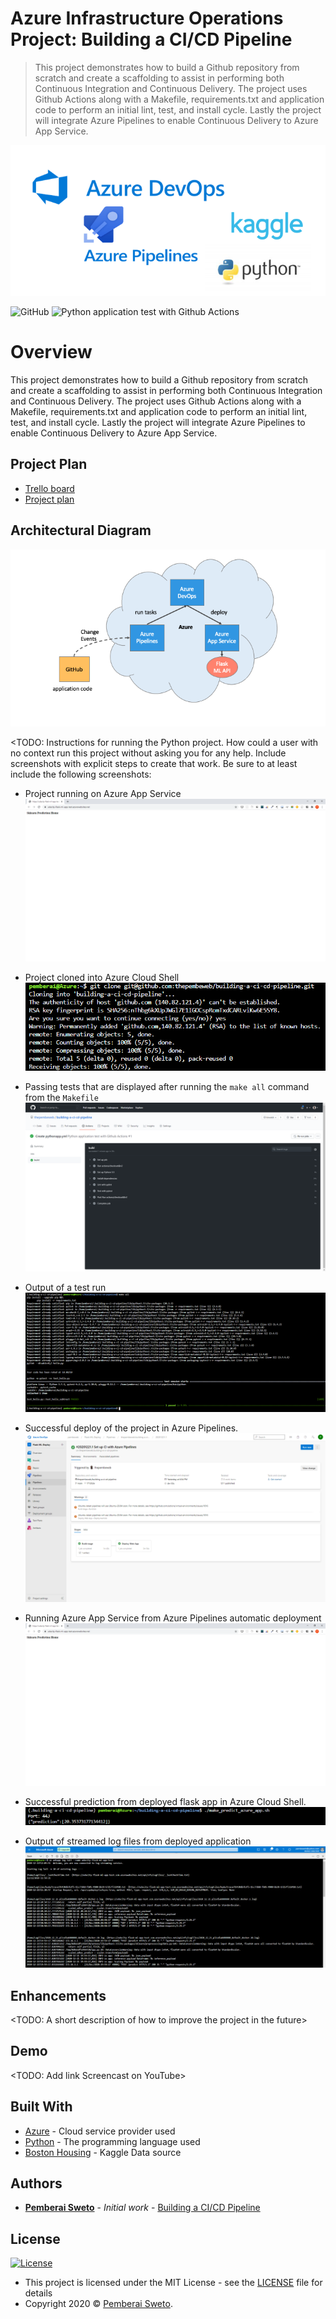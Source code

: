 ﻿# Azure Infrastructure Operations Project: Building a CI/CD Pipeline

> This project demonstrates how to build a Github repository from scratch and create a scaffolding to assist in performing both Continuous Integration and Continuous Delivery. The project uses Github Actions along with a Makefile, requirements.txt and application code to perform an initial lint, test, and install cycle. Lastly the project will integrate Azure Pipelines to enable Continuous Delivery to Azure App Service.

![](azure-pipelines.png)

![GitHub](https://img.shields.io/github/license/mashape/apistatus.svg)
![Python application test with Github Actions](https://github.com/thepembeweb/building-a-ci-cd-pipeline/workflows/Python%20application%20test%20with%20Github%20Actions/badge.svg)

# Overview

This project demonstrates how to build a Github repository from scratch and create a scaffolding to assist in performing both Continuous Integration and Continuous Delivery. The project uses Github Actions along with a Makefile, requirements.txt and application code to perform an initial lint, test, and install cycle. Lastly the project will integrate Azure Pipelines to enable Continuous Delivery to Azure App Service.

## Project Plan

* [Trello board](https://trello.com/b/LirRms2w) 
* [Project plan](https://docs.google.com/spreadsheets/d/1nh8Js1f2Pm17IbPwdjDykV-pCO2gOOzg_EjWI1cFxTU/edit?usp=sharing)

## Architectural Diagram

![alt Architectural Diagram](screenshots/8-architecture-diagram.png)

<TODO:  Instructions for running the Python project.  How could a user with no context run this project without asking you for any help.  Include screenshots with explicit steps to create that work. Be sure to at least include the following screenshots:

* Project running on Azure App Service
![alt Project running on Azure App Service](screenshots/11-project-running-on-azure-app-service.png)

* Project cloned into Azure Cloud Shell
![alt Project cloned into Azure Cloud Shell](screenshots/1-project-cloned-into-azure-cloud-shell.png)

* Passing tests that are displayed after running the `make all` command from the `Makefile`
![alt Passing tests](screenshots/3-passing-github-actions-build.png)

* Output of a test run
![alt Output of a test run](screenshots/2-make-all-passing-tests.png)

* Successful deploy of the project in Azure Pipelines.
![alt Successful deploy of the project in Azure Pipelines](screenshots/10-successful-deploy-of-the-project-in-azure-pipelines.png)

* Running Azure App Service from Azure Pipelines automatic deployment
![alt Running Azure App Service from Azure Pipelines automatic deployment](screenshots/12-project-running-on-azure-app-service-auto-deployment.png)

* Successful prediction from deployed flask app in Azure Cloud Shell.  
![alt Successful prediction from deployed flask app in Azure Cloud Shell](screenshots/6-make-prediction.png)

* Output of streamed log files from deployed application
![alt Output of streamed log files from deployed application](screenshots/9-output-of-streamed-log-files-from-deployed-application.png)

> 

## Enhancements

<TODO: A short description of how to improve the project in the future>

## Demo 

<TODO: Add link Screencast on YouTube>

## Built With

* [Azure](https://portal.azure.com/) - Cloud service provider used
* [Python](https://www.python.org/) - The programming language used
* [Boston Housing](https://www.kaggle.com/c/boston-housing) - Kaggle Data source

## Authors

* **[Pemberai Sweto](https://github.com/thepembeweb)** - *Initial work* - [Building a CI/CD Pipeline](https://github.com/thepembeweb/building-a-ci-cd-pipeline)

## License

[![License](http://img.shields.io/:license-mit-green.svg?style=flat-square)](http://badges.mit-license.org)

- This project is licensed under the MIT License - see the [LICENSE](LICENSE.md) file for details
- Copyright 2020 © [Pemberai Sweto](https://github.com/thepembeweb).




